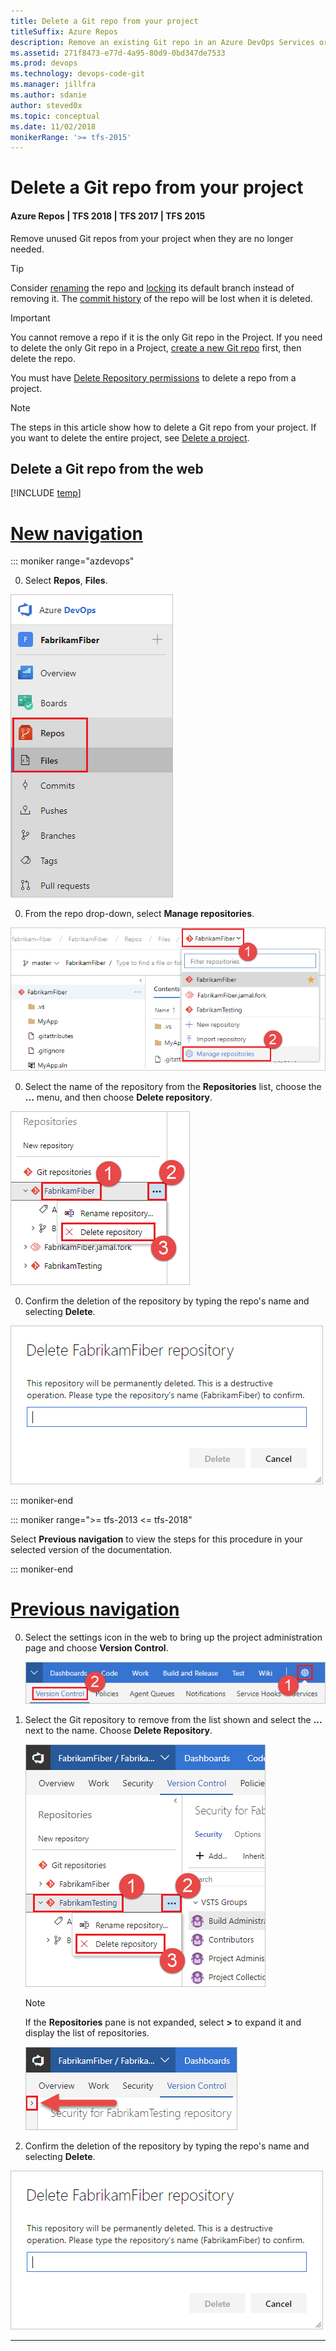 ```yaml
---
title: Delete a Git repo from your project
titleSuffix: Azure Repos
description: Remove an existing Git repo in an Azure DevOps Services or Team Foundation Server project
ms.assetid: 271f8473-e77d-4a95-80d9-0bd347de7533
ms.prod: devops
ms.technology: devops-code-git 
ms.manager: jillfra
ms.author: sdanie
author: steved0x
ms.topic: conceptual
ms.date: 11/02/2018
monikerRange: '>= tfs-2015'
---
```


# Delete a Git repo from your project
#### Azure Repos | TFS 2018 | TFS 2017 | TFS 2015

Remove unused Git repos from your project when they are no longer needed. 

>[!TIP]
> Consider [renaming](repo-rename.md) the repo and [locking](lock-branches.md) its default branch instead of removing it. The [commit history](review-history.md) of the repo will be lost when it is deleted.


>[!IMPORTANT]
> You cannot remove a repo if it is the only Git repo in the Project. If you need to delete the only Git repo in a Project, [create a new Git repo](create-new-repo.md) first, then delete the repo.
>      
> You must have [Delete Repository permissions](../../organizations/security/set-git-tfvc-repository-permissions.md#git-repository) to delete a repo from a project. 


>[!NOTE]
>The steps in this article show how to delete a Git repo from your project. If you want to delete the entire project, see [Delete a project](../../organizations/projects/delete-project.md).

## Delete a Git repo from the web 

[!INCLUDE [temp](../../_shared/new-navigation.md)]

# [New navigation](#tab/new-nav)

::: moniker range="azdevops"

0. Select **Repos**, **Files**.

  ![View your branches](_img/repos-navigation/repos-files.png)

0. From the repo drop-down, select **Manage repositories**.

  ![Manage repositories](_img/repo-mgmt/manage-repositories.png)

0. Select the name of the repository from the **Repositories** list, choose the **...** menu, and then choose **Delete repository**.

  ![Delete repository](_img/repo-mgmt/delete-repository.png)

0. Confirm the deletion of the repository by typing the repo's name and selecting **Delete**.

  ![Delete repository confirm](_img/repo-mgmt/delete-repository-confirm.png)

::: moniker-end

::: moniker range=">= tfs-2013 <= tfs-2018"

Select **Previous navigation** to view the steps for this procedure in your selected version of the documentation.

::: moniker-end

# [Previous navigation](#tab/previous-nav)

0. Select the settings icon in the web to bring up the project administration page and choose **Version Control**.

   ![Version control settings](_img/repo-mgmt/version-control-settings.png)

0. Select the Git repository to remove from the list shown and select the **...** next to the name. Choose **Delete Repository**.

   ![remove the Azure DevOps Services repo using the ellipses link next to the repo name](_img/repo-mgmt/remove-repo.png)

   >[!NOTE]
   >If the **Repositories** pane is not expanded, select **>** to expand it and display the list of repositories.
   >
   >![Repositories pane](_img/repo-mgmt/expand-repositories-pane.png)

0. Confirm the deletion of the repository by typing the repo's name and selecting **Delete**.

  ![Delete repository confirm](_img/repo-mgmt/delete-repository-confirm.png)

---